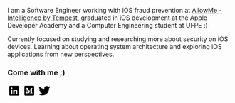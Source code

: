 
I am a Software Engineer working with iOS fraud prevention at [AllowMe - Intelligence by Tempest](https://www.allowme.cloud/), graduated in iOS development at the Apple Developer Academy and a Computer Engineering student at UFPE :)

Currently focused on studying and researching more about security on iOS devices. Learning about operating system architecture and exploring iOS applications from new perspectives.

### Come with me ;)
[![linkedin](icons/icons8-linkedin-30.png)](https://www.linkedin.com/in/izabellacmelo/)
[![medium](icons/icons8-medium-monogram-30.png)](https://izmcm.medium.com/)
[![twitter](icons/icons8-twitter-30.png)](https://twitter.com/izmcm)


